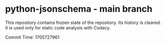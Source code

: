 # python-jsonschema - main branch

This repository contains frozen state of the repository.
Its history is cleared. It is used only for static code
analysis with Codacy.

Commit Time: 1705727961